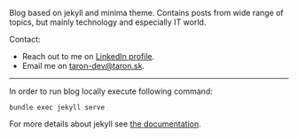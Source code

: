 Blog based on jekyll and minima theme. Contains posts from wide range of topics, but mainly technology and especially IT world.

Contact:
- Reach out to me on [LinkedIn profile](https://www.linkedin.com/in/ondrej-tarasovi%C4%8D-719222129/).
- Email me on [taron-dev@taron.sk](mailto:taron-dev@taron.sk).
-------------

In order to run blog locally execute following command:
```
bundle exec jekyll serve
```
For more details about jekyll see [the documentation](https://jekyllrb.com/docs/).